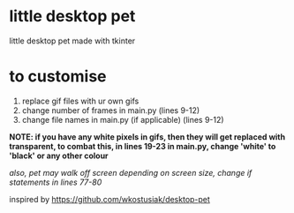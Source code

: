 # little desktop pet
little desktop pet made with tkinter

# to customise
1. replace gif files with ur own gifs 
2. change number of frames in main.py (lines 9-12)
3. change file names in main.py (if applicable) (lines 9-12)

**NOTE: if you have any white pixels in gifs, then they will get replaced with transparent, to combat this, in lines 19-23 in main.py, change 'white' to 'black' or any other colour**

*also, pet may walk off screen depending on screen size, change if statements in lines 77-80*

inspired by
https://github.com/wkostusiak/desktop-pet